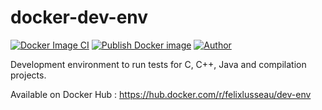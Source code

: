 # docker-dev-env

[![Docker Image CI](https://github.com/FelixLusseau/docker-dev-env/actions/workflows/docker-image.yml/badge.svg)](https://github.com/FelixLusseau/docker-dev-env/actions/workflows/docker-image.yml)
[![Publish Docker image](https://github.com/FelixLusseau/docker-dev-env/actions/workflows/push.yml/badge.svg)](https://github.com/FelixLusseau/docker-dev-env/actions/workflows/push.yml)
[![Author](https://img.shields.io/badge/author-@FelixLusseau-blue)](https://github.com/FelixLusseau)

Development environment to run tests for C, C++, Java and compilation projects.

Available on Docker Hub : <a href="https://hub.docker.com/r/felixlusseau/dev-env" target="_blank">https://hub.docker.com/r/felixlusseau/dev-env</a>
